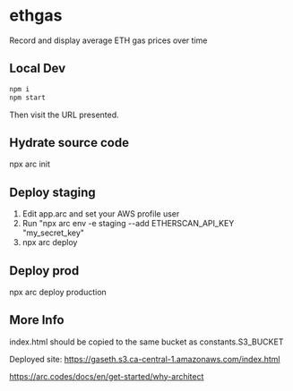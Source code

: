 # ethgas
Record and display average ETH gas prices over time

## Local Dev
```bash
npm i
npm start
```
Then visit the URL presented.

## Hydrate source code

npx arc init

## Deploy staging

1) Edit app.arc and set your AWS profile user
2) Run "npx arc env -e staging --add ETHERSCAN_API_KEY "my_secret_key"
3) npx arc deploy

## Deploy prod

npx arc deploy production

## More Info

index.html should be copied to the same bucket as constants.S3_BUCKET

Deployed site: https://gaseth.s3.ca-central-1.amazonaws.com/index.html

https://arc.codes/docs/en/get-started/why-architect
